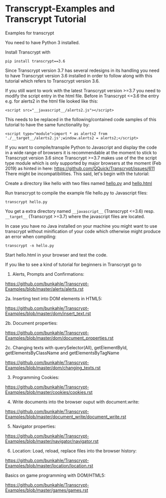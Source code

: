 # Transcrypt-Examples and Transcrypt Tutorial
Examples for transcrypt

You need to have Python 3 installed.

Install Transcrypt with 

    pip install transcrypt==3.6

Since Transcrypt version 3.7 has several redesigns in its handling you need to have Transcrypt version 3.6 installed in order to follow along with this tutorial which refers to Transcrypt version 3.6.

If you still want to work with the latest Transcrypt version >=3.7 you need to modify the script entry in the html file. Before in Transcrypt <=3.6 the entry e.g. for alerts2 in the html file looked like this:

    <script src="__javascript__/alerts2.js"></script>

This needs to be replaced in the following/contained code samples of this tutorial to have the same functionality by:

    <script type="module">import * as alerts2 from './__target__/alerts2.js';window.alerts2 = alerts2;</script>
    
If you want to compile/transpile Python to Javascript and display the code in a wide range of browsers it is recommendable at the moment to stick to Transcrypt version 3.6 since Transcrypt >=3.7 makes use of the the script type module which is only supported by major browsers at the moment (Feb 2019) as hinted in here: https://github.com/QQuick/Transcrypt/issues/611  There might be incompatibilities. This said, let's begin with the tutorial:


Create a directory like hello with two files named [hello.py](https://github.com/bunkahle/Transcrypt-Examples/blob/master/hello/hello.py) and [hello.html](https://github.com/bunkahle/Transcrypt-Examples/blob/master/hello/hello.html)

Run transcrypt to compile the example file hello.py to Javascript files:

    transcrypt hello.py

You get a extra directory named `__javascript__` (Transcrypt <=3.6) resp. `__target__` (Transcrypt >=3.7) where the javascript files are located.

In case you have no Java installed on your machine you might want to use transcrypt without minification of your code which otherwise might produce an error when compiling:

    transcrypt -n hello.py

Start hello.html in your browser and test the code.

If you like to see a kind of tutorial for beginners in Transcrypt go to 

1. Alerts, Prompts and Confirmations:

https://github.com/bunkahle/Transcrypt-Examples/blob/master/alerts/alerts.rst

2a. Inserting text into DOM elements in HTML5:

https://github.com/bunkahle/Transcrypt-Examples/blob/master/dom/insert_text.rst

2b. Document properties:

https://github.com/bunkahle/Transcrypt-Examples/blob/master/dom/document_properties.rst

2c. Changing texts with querySelector(All), getElementById, getElementsByClassName and getElementsByTagName

https://github.com/bunkahle/Transcrypt-Examples/blob/master/dom/changing_texts.rst

3. Programming Cookies:

https://github.com/bunkahle/Transcrypt-Examples/blob/master/cookies/cookies.rst

4. Write documents into the browser ouput with document.write:

https://github.com/bunkahle/Transcrypt-Examples/blob/master/document_write/document_write.rst

5. Navigator properties:

https://github.com/bunkahle/Transcrypt-Examples/blob/master/navigator/navigator.rst

6. Location: Load, reload, replace files into the browser history:

https://github.com/bunkahle/Transcrypt-Examples/blob/master/location/location.rst

Basics on game programming with DOM/HTML5:

https://github.com/bunkahle/Transcrypt-Examples/blob/master/games/games.rst
